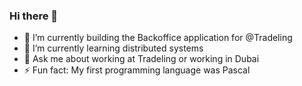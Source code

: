 ### Hi there 👋


- 🔭 I’m currently building the Backoffice application for @Tradeling
- 🌱 I’m currently learning distributed systems
- 💬 Ask me about working at Tradeling or working in Dubai
- ⚡ Fun fact: My first programming language was Pascal
